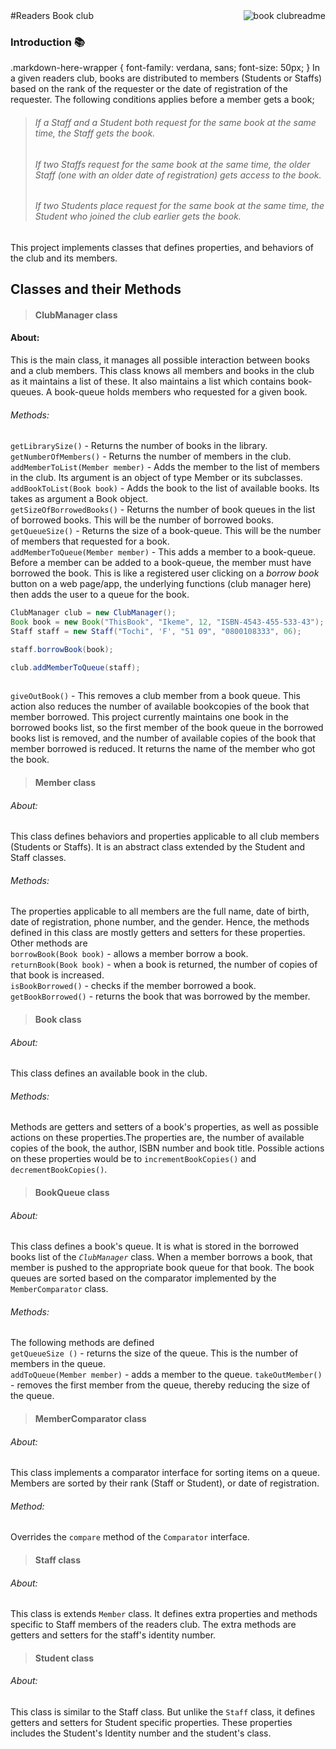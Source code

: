 <img src="https://dl.dropboxusercontent.com/s/cpq8wvg976bqmnf/icon.png?dl=0?raw=1" alt="book clubreadme" align="right" />
#Readers Book club

### Introduction :books:
.markdown-here-wrapper {
  font-family: verdana, sans;
  font-size: 50px;
}
In a given readers club, books are distributed to members (Students or Staffs) based on the rank of the requester or the date of registration of the requester. The following conditions applies before a member gets a book;  

> ###### If a Staff and a Student both request for the same book at the same time, the Staff gets the book.  
> ###### If two Staffs request for the same book at the same time, the older Staff (one with an older date of registration)    gets access to the book.  
> ###### If two Students place request for the same book at the same time, the Student who joined the club earlier gets the    book.  

This project implements classes that defines properties, and behaviors of the club and its members.  

## Classes and their Methods 
> #### ClubManager class  

#### About: 
This is the main class, it manages all possible interaction between books and a club members. This class knows all members and books in the club as it maintains a list of these. It also maintains a list which contains book-queues. A book-queue holds members who requested for a given book.  
###### Methods:
`getLibrarySize()` - Returns the number of books in the library.  
`getNumberOfMembers()` - Returns the number of members in the club.  
`addMemberToList(Member member)` - Adds the member to the list of members in the club. Its argument is an object of type Member or its subclasses.  
`addBookToList(Book book)` - Adds the book to the list of available books. Its takes as argument a Book object.  
`getSizeOfBorrowedBooks()` - Returns the number of book queues in the list of borrowed books. This will be the number of borrowed books.  
`getQueueSize()` - Returns the size of a book-queue. This will be the number of members that requested for a book.  
`addMemberToQueue(Member member)` - This adds a member to a book-queue. Before a member can be added to a book-queue, the member must have borrowed the book. This is like a registered user clicking on a *borrow book* button on a web page/app, the underlying functions (club manager here) then adds the user to a queue for the book.  

```java
ClubManager club = new ClubManager();
Book book = new Book("ThisBook", "Ikeme", 12, "ISBN-4543-455-533-43");
Staff staff = new Staff("Tochi", 'F', "51 09", "0800108333", 06);

staff.borrowBook(book); 

club.addMemberToQueue(staff);
    
```
`giveOutBook()` - This removes a club member from a book queue. This action also reduces the number of available bookcopies of the book that member borrowed. This project currently maintains one book in the borrowed books list, so the first member of the book queue in the borrowed books list is removed, and the number of available copies of the book that member borrowed is reduced. It returns the name of the member who got the book.


> #### Member class

###### About:   
This class defines behaviors and properties applicable to all club members (Students or Staffs). It is an abstract class extended by the Student and Staff classes.   
###### Methods:
The properties applicable to all members are  the full name, date of birth, date of registration, phone number, and the gender. Hence, the methods defined in this class are mostly getters and setters for these properties. Other methods are   
`borrowBook(Book book)` - allows a member borrow a book.    
`returnBook(Book book)` - when a book is returned, the number of copies of that book is increased.   
`isBookBorrowed()` -  checks if the member borrowed a book.  
`getBookBorrowed()` - returns the book that was borrowed by the member.   

> #### Book class

###### About:
This class defines an available book in the club.  

###### Methods: 
Methods are getters and setters of a book's properties, as well as possible actions on these properties.The properties are, the number of available copies of the book, the author, ISBN number and book title. Possible actions on these properties would be to `incrementBookCopies()` and `decrementBookCopies()`.

> #### BookQueue class

###### About:
This class defines a book's queue. It is what is stored in the borrowed books list of the *`ClubManager`* class. When a member borrows a book, that member is pushed to the appropriate book queue for that book. The book queues are sorted based on the comparator implemented by the `MemberComparator` class.

###### Methods:
The following methods are defined  
`getQueueSize ()` - returns the size of the queue. This is the number of members in the queue.  
`addToQueue(Member member)` - adds a member to the queue.
`takeOutMember()` - removes the first member from the queue, thereby reducing the size of the queue.  

> #### MemberComparator  class

###### About:
This class implements a comparator interface for sorting items on a queue. Members are sorted by their rank (Staff or Student), or date of registration. 

###### Method:
Overrides the `compare` method of the `Comparator` interface.

> #### Staff class

###### About:
This class is extends `Member` class. It defines extra properties and methods specific to Staff members of the readers club. The extra methods are getters and setters for the staff's identity number.

>  #### Student class

###### About:
This class is similar to the Staff class. But unlike the `Staff` class, it defines getters and setters for Student specific properties. These properties includes the Student's Identity number and the student's class.

